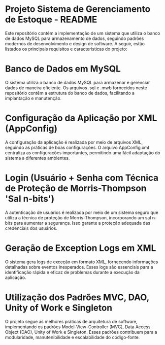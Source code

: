 # Projeto Sistema de Gerenciamento de Estoque - README

Este repositório contém a implementação de um sistema que utiliza o banco de dados MySQL para armazenamento de dados, seguindo padrões modernos de desenvolvimento e design de software. A seguir, estão listados os principais requisitos e características do projeto:

# Banco de Dados em MySQL

O sistema utiliza o banco de dados MySQL para armazenar e gerenciar dados de maneira eficiente. Os arquivos .sql e .mwb fornecidos neste repositório contêm a estrutura do banco de dados, facilitando a implantação e manutenção.

# Configuração da Aplicação por XML (AppConfig)

A configuração da aplicação é realizada por meio de arquivos XML, seguindo as práticas de boas configurações. O arquivo AppConfig.xml centraliza as configurações importantes, permitindo uma fácil adaptação do sistema a diferentes ambientes.

# Login (Usuário + Senha com Técnica de Proteção de Morris-Thompson 'Sal n-bits')

A autenticação de usuários é realizada por meio de um sistema seguro que utiliza a técnica de proteção de Morris-Thompson, incorporando um sal n-bits para aumentar a segurança. Isso garante a proteção adequada das credenciais dos usuários.

# Geração de Exception Logs em XML

O sistema gera logs de exceção em formato XML, fornecendo informações detalhadas sobre eventos inesperados. Esses logs são essenciais para a identificação rápida e eficaz de problemas durante a execução da aplicação.

# Utilização dos Padrões MVC, DAO, Unity of Work e Singleton

O projeto segue as melhores práticas de arquitetura de software, implementando os padrões Model-View-Controller (MVC), Data Access Object (DAO), Unity of Work e Singleton. Esses padrões contribuem para a modularidade, manutenibilidade e escalabilidade do código-fonte.
